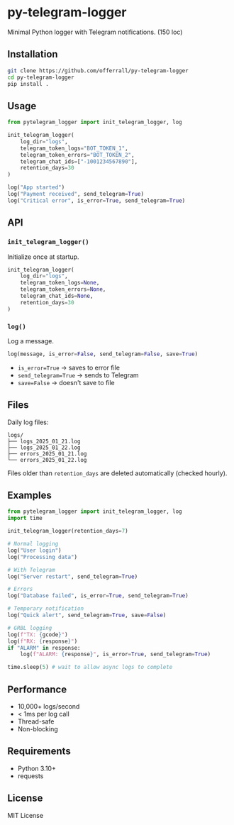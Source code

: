 # py-telegram-logger

Minimal Python logger with Telegram notifications. (150 loc)

## Installation

```bash
git clone https://github.com/offerrall/py-telegram-logger
cd py-telegram-logger
pip install .
```

## Usage

```python
from pytelegram_logger import init_telegram_logger, log

init_telegram_logger(
    log_dir="logs",
    telegram_token_logs="BOT_TOKEN_1",
    telegram_token_errors="BOT_TOKEN_2",
    telegram_chat_ids=["-1001234567890"],
    retention_days=30
)

log("App started")
log("Payment received", send_telegram=True)
log("Critical error", is_error=True, send_telegram=True)
```

## API

### `init_telegram_logger()`

Initialize once at startup.

```python
init_telegram_logger(
    log_dir="logs",
    telegram_token_logs=None,
    telegram_token_errors=None,
    telegram_chat_ids=None,
    retention_days=30
)
```

### `log()`

Log a message.

```python
log(message, is_error=False, send_telegram=False, save=True)
```

- `is_error=True` → saves to error file
- `send_telegram=True` → sends to Telegram
- `save=False` → doesn't save to file

## Files

Daily log files:
```
logs/
├── logs_2025_01_21.log
├── logs_2025_01_22.log
├── errors_2025_01_21.log
└── errors_2025_01_22.log
```

Files older than `retention_days` are deleted automatically (checked hourly).

## Examples

```python
from pytelegram_logger import init_telegram_logger, log
import time

init_telegram_logger(retention_days=7)

# Normal logging
log("User login")
log("Processing data")

# With Telegram
log("Server restart", send_telegram=True)

# Errors
log("Database failed", is_error=True, send_telegram=True)

# Temporary notification
log("Quick alert", send_telegram=True, save=False)

# GRBL logging
log(f"TX: {gcode}")
log(f"RX: {response}")
if "ALARM" in response:
    log(f"ALARM: {response}", is_error=True, send_telegram=True)

time.sleep(5) # wait to allow async logs to complete
```

## Performance

- 10,000+ logs/second
- < 1ms per log call
- Thread-safe
- Non-blocking

## Requirements

- Python 3.10+
- requests

## License

MIT License